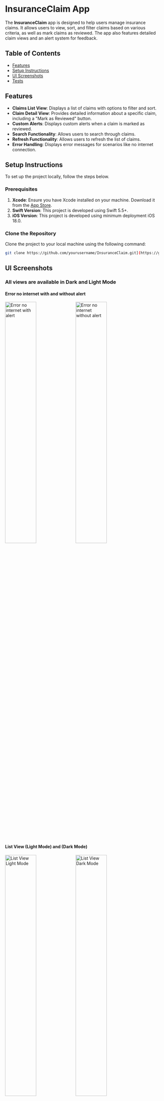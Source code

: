 # InsuranceClaim App

The **InsuranceClaim** app is designed to help users manage insurance claims. It allows users to view, sort, and filter claims based on various criteria, as well as mark claims as reviewed. The app also features detailed claim views and an alert system for feedback.

## Table of Contents

- [Features](#features)
- [Setup Instructions](#setup-instructions)
- [UI Screenshots](#ui-screenshots)
- [Tests](#tests)

## Features

- **Claims List View**: Displays a list of claims with options to filter and sort.
- **Claim Detail View**: Provides detailed information about a specific claim, including a "Mark as Reviewed" button.
- **Custom Alerts**: Displays custom alerts when a claim is marked as reviewed.
- **Search Functionality**: Allows users to search through claims.
- **Refresh Functionality**: Allows users to refresh the list of claims.
- **Error Handling**: Displays error messages for scenarios like no internet connection.

## Setup Instructions

To set up the project locally, follow the steps below.

### Prerequisites

1. **Xcode**: Ensure you have Xcode installed on your machine. Download it from the [App Store](https://apps.apple.com/us/app/xcode/id497799835?mt=12).
2. **Swift Version**: This project is developed using Swift 5.5+.
3. **iOS Version**: This project is developed using minimum deployment iOS 18.0.

### Clone the Repository

Clone the project to your local machine using the following command:

```bash
git clone https://github.com/yourusername/InsuranceClaim.git](https://github.com/alimusawa313/InsuranceClaim.git
```

## UI Screenshots

### All views are available in Dark and Light Mode

#### Error no internet with and without alert

<p float="left">
  <img src="https://drive.google.com/uc?export=view&id=1HF7fpc6-bZjOzsOaVmsqneNpbeL7LfYT" alt="Error no internet with alert" width="45%"/>
  <img src="https://drive.google.com/uc?export=view&id=1hdcH_pbJ3mrVz06B6UjVo3WjNdDYf3oV" alt="Error no internet without alert" width="45%"/>
</p>

#### List View (Light Mode) and (Dark Mode)

<p float="left">
  <img src="https://drive.google.com/uc?export=view&id=1G6a6jJVfKLXdG83-bQNudMTsTQrMjOvd" alt="List View Light Mode" width="45%"/>
  <img src="https://drive.google.com/uc?export=view&id=1MlEUK5TDiYNCV0-F4h73pqbQL6Y1vwZr" alt="List View Dark Mode" width="45%"/>
</p>

#### Search and DropDown Filter

<p float="left">
  <img src="https://drive.google.com/uc?export=view&id=1ADjm6tLPtnxfU5fMUEC79Mh7yA89yx9p" alt="Search" width="45%"/>
  <img src="https://drive.google.com/uc?export=view&id=1VcHhhSmf2hI76XpxfE46a3BUBNFh9Z_Y" alt="DropDown Filter" width="45%"/>
</p>

#### Detail View and Custom PopUp Alert

<p float="left">
  <img src="https://drive.google.com/uc?export=view&id=1UbwseUwOn7pEwsh0KlNuylnP4d8yEt6Y" alt="Detail View" width="45%"/>
  <img src="https://drive.google.com/uc?export=view&id=10yVJAlWSNFhHyZFKPOv2daz6hqweC80c" alt="Custom PopUp Alert" width="45%"/>
</p>



## Tests

This project includes basic unit tests using **XCTest**.

To run the tests:

1. Open the project in Xcode.
2. Select the **InsuranceClaim** scheme.
3. Press `⌘ + U` to run all unit tests.
4. Or navigate to the **Test Navigator** in Xcode and run individual tests from there.

